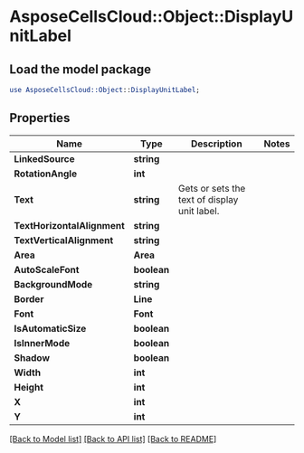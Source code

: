 # AsposeCellsCloud::Object::DisplayUnitLabel 

## Load the model package
```perl
use AsposeCellsCloud::Object::DisplayUnitLabel;
```

## Properties
Name | Type | Description | Notes
------------ | ------------- | ------------- | -------------
**LinkedSource** | **string** |  |
**RotationAngle** | **int** |  |
**Text** | **string** | Gets or sets the text of display unit label. |
**TextHorizontalAlignment** | **string** |  |
**TextVerticalAlignment** | **string** |  |
**Area** | **Area** |  |
**AutoScaleFont** | **boolean** |  |
**BackgroundMode** | **string** |  |
**Border** | **Line** |  |
**Font** | **Font** |  |
**IsAutomaticSize** | **boolean** |  |
**IsInnerMode** | **boolean** |  |
**Shadow** | **boolean** |  |
**Width** | **int** |  |
**Height** | **int** |  |
**X** | **int** |  |
**Y** | **int** |  |  

[[Back to Model list]](../README.md#documentation-for-models) [[Back to API list]](../README.md#documentation-for-api-endpoints) [[Back to README]](../README.md)

